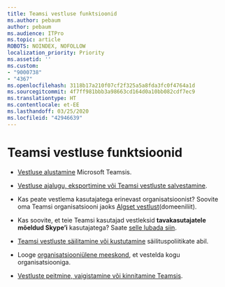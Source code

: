 ```yaml
---
title: Teamsi vestluse funktsioonid
ms.author: pebaum
author: pebaum
ms.audience: ITPro
ms.topic: article
ROBOTS: NOINDEX, NOFOLLOW
localization_priority: Priority
ms.assetid: ''
ms.custom:
- "9000738"
- "4367"
ms.openlocfilehash: 3118b17a210f07cf2f325a5a8fda3fc0f4764a1d
ms.sourcegitcommit: 4f7ff981bbb3a98663cd164d0a10bb082cdf7ec9
ms.translationtype: HT
ms.contentlocale: et-EE
ms.lasthandoff: 03/25/2020
ms.locfileid: "42946639"
---
```

# <a name="teams-chat-functionality"></a>Teamsi vestluse funktsioonid

- [Vestluse alustamine](https://support.office.com/article/start-a-chat-in-teams-0c71b32b-c050-4930-a887-5afbe742b3d8) Microsoft Teamsis.

- [Vestluse ajalugu, eksportimine või Teamsi vestluste salvestamine](https://docs.microsoft.com/alchemyinsights/chat-history-in-microsoft-teams).

- Kas peate vestlema kasutajatega erinevast organisatsioonist? Soovite oma Teamsi organisatsiooni jaoks [Algset vestlust](https://docs.microsoft.com/microsoftteams/native-chat-for-external-users)(domeeniliit).

- Kas soovite, et teie Teamsi kasutajad vestleksid **tavakasutajatele mõeldud Skype’i** kasutajatega? Saate [selle lubada siin](https://docs.microsoft.com/microsoftteams/manage-external-access#step-1---enable-your-organization-to-communicate-with-another-teams-organization). 

- [Teamsi vestluste säilitamine või kustutamine](https://docs.microsoft.com/microsoftteams/retention-policies) säilituspoliitikate abil.

- Looge [organisatsiooniülene meeskond](https://docs.microsoft.com/microsoftteams/create-an-org-wide-team), et vestelda kogu organisatsiooniga.

- [Vestluste peitmine, vaigistamine või kinnitamine Teamsis](https://support.office.com/article/hide-mute-or-pin-a-chat-in-teams-9aee02ef-713d-495b-8a73-9762d8e4b066).
